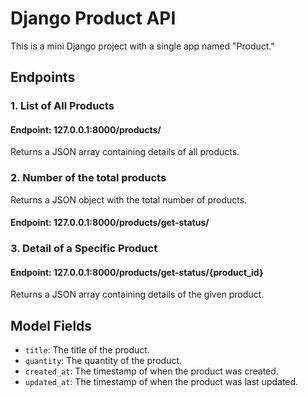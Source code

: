 # Django Product API

This is a mini Django project with a single app named "Product."

## Endpoints

### 1. List of All Products

#### Endpoint: 127.0.0.1:8000/products/

Returns a JSON array containing details of all products.


### 2. Number of the total products
Returns a JSON object with the total number of products.
#### Endpoint: 127.0.0.1:8000/products/get-status/

### 3. Detail of a Specific Product

#### Endpoint: 127.0.0.1:8000/products/get-status/{product_id}

Returns a JSON array containing details of the given product.

## Model Fields

- `title`: The title of the product.
- `quantity`: The quantity of the product.
- `created_at`: The timestamp of when the product was created.
- `updated_at`: The timestamp of when the product was last updated.

